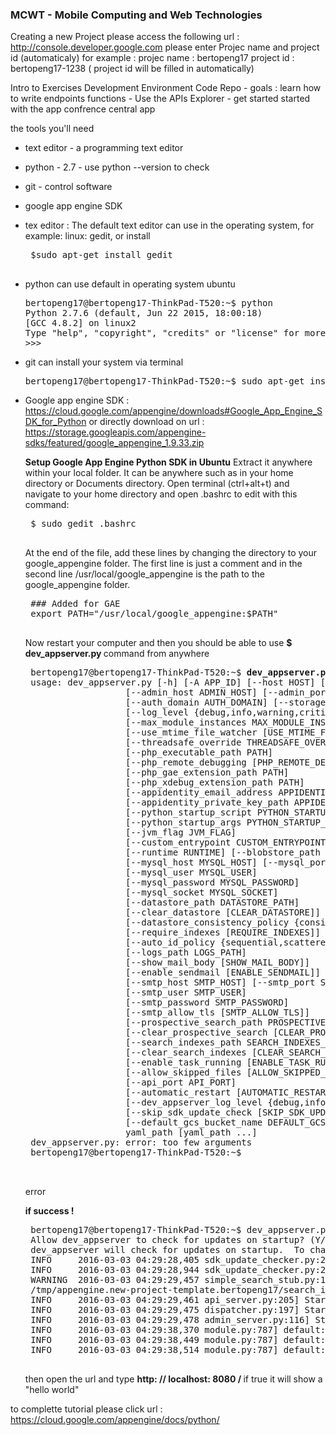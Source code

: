 ### MCWT - Mobile Computing and Web Technologies

   Creating a new Project
   please access the following url : http://console.developer.google.com
   please enter Projec name and project id (automaticaly) for example : 
   projec name : bertopeng17
   project id  : bertopeng17-1238  ( project id will be filled in automatically)



  Intro to Exercises Development Environment Code Repo
    -  goals : learn how to write endpoints functions
    -  Use the APIs Explorer
    -  get started started with the app confrence central app
    
   the tools you'll need
   -  text editor - a programming text editor
   -  python - 2.7 - use python --version  to check
   -  git - control software
   -  google app engine SDK
   

   - tex editor : The default text editor can use in the operating system, for example: linux: gedit, or install 
      <pre>
      $sudo apt-get install gedit
      </pre>

   -  python can use default in operating system ubuntu
      <pre>
      bertopeng17@bertopeng17-ThinkPad-T520:~$ python
      Python 2.7.6 (default, Jun 22 2015, 18:00:18) 
      [GCC 4.8.2] on linux2
      Type "help", "copyright", "credits" or "license" for more information.
      >>> 
      </pre>
   -  git can install your system via terminal
      <pre>
      bertopeng17@bertopeng17-ThinkPad-T520:~$ sudo apt-get install git-all
      </pre>

   - Google app engine SDK : https://cloud.google.com/appengine/downloads#Google_App_Engine_SDK_for_Python
     or directly download on url : https://storage.googleapis.com/appengine-sdks/featured/google_appengine_1.9.33.zip
      
      <b>Setup Google App Engine Python SDK in Ubuntu</b>
      Extract it anywhere within your local folder. It can be anywhere such as in your home directory or Documents directory.
      Open terminal (ctrl+alt+t) and navigate to your home directory and open .bashrc to edit with this command:
      <pre>
      $ sudo gedit .bashrc
      </pre>

      At the end of the file, add these lines by changing the directory to your google_appengine folder. The first line is just       a comment and in the second line /usr/local/google_appengine is the path to the google_appengine folder.
      <pre>
      ### Added for GAE
      export PATH="/usr/local/google_appengine:$PATH"
      </pre>
      
      Now restart your computer and then you should be able to use <b>$ dev_appserver.py </b> command from anywhere
      <pre>
      bertopeng17@bertopeng17-ThinkPad-T520:~$ <b>dev_appserver.py</b>
      usage: dev_appserver.py [-h] [-A APP_ID] [--host HOST] [--port PORT]
                        [--admin_host ADMIN_HOST] [--admin_port ADMIN_PORT]
                        [--auth_domain AUTH_DOMAIN] [--storage_path PATH]
                        [--log_level {debug,info,warning,critical,error}]
                        [--max_module_instances MAX_MODULE_INSTANCES]
                        [--use_mtime_file_watcher [USE_MTIME_FILE_WATCHER]]
                        [--threadsafe_override THREADSAFE_OVERRIDE]
                        [--php_executable_path PATH]
                        [--php_remote_debugging [PHP_REMOTE_DEBUGGING]]
                        [--php_gae_extension_path PATH]
                        [--php_xdebug_extension_path PATH]
                        [--appidentity_email_address APPIDENTITY_EMAIL_ADDRESS]
                        [--appidentity_private_key_path APPIDENTITY_PRIVATE_KEY_PATH]
                        [--python_startup_script PYTHON_STARTUP_SCRIPT]
                        [--python_startup_args PYTHON_STARTUP_ARGS]
                        [--jvm_flag JVM_FLAG]
                        [--custom_entrypoint CUSTOM_ENTRYPOINT]
                        [--runtime RUNTIME] [--blobstore_path BLOBSTORE_PATH]
                        [--mysql_host MYSQL_HOST] [--mysql_port MYSQL_PORT]
                        [--mysql_user MYSQL_USER]
                        [--mysql_password MYSQL_PASSWORD]
                        [--mysql_socket MYSQL_SOCKET]
                        [--datastore_path DATASTORE_PATH]
                        [--clear_datastore [CLEAR_DATASTORE]]
                        [--datastore_consistency_policy {consistent,random,time}]
                        [--require_indexes [REQUIRE_INDEXES]]
                        [--auto_id_policy {sequential,scattered}]
                        [--logs_path LOGS_PATH]
                        [--show_mail_body [SHOW_MAIL_BODY]]
                        [--enable_sendmail [ENABLE_SENDMAIL]]
                        [--smtp_host SMTP_HOST] [--smtp_port SMTP_PORT]
                        [--smtp_user SMTP_USER]
                        [--smtp_password SMTP_PASSWORD]
                        [--smtp_allow_tls [SMTP_ALLOW_TLS]]
                        [--prospective_search_path PROSPECTIVE_SEARCH_PATH]
                        [--clear_prospective_search [CLEAR_PROSPECTIVE_SEARCH]]
                        [--search_indexes_path SEARCH_INDEXES_PATH]
                        [--clear_search_indexes [CLEAR_SEARCH_INDEXES]]
                        [--enable_task_running [ENABLE_TASK_RUNNING]]
                        [--allow_skipped_files [ALLOW_SKIPPED_FILES]]
                        [--api_port API_PORT]
                        [--automatic_restart [AUTOMATIC_RESTART]]
                        [--dev_appserver_log_level {debug,info,warning,critical,error}]
                        [--skip_sdk_update_check [SKIP_SDK_UPDATE_CHECK]]
                        [--default_gcs_bucket_name DEFAULT_GCS_BUCKET_NAME]
                        yaml_path [yaml_path ...]
      dev_appserver.py: error: too few arguments
      bertopeng17@bertopeng17-ThinkPad-T520:~$ 

      </pre>
      error
      
      <b>if success !</b>
      
      <pre>
      bertopeng17@bertopeng17-ThinkPad-T520:~$ dev_appserver.py /home/bertopeng17/google_appengine/new_project_template/
      Allow dev_appserver to check for updates on startup? (Y/n): y
      dev_appserver will check for updates on startup.  To change this setting, edit /home/bertopeng17/.appcfg_nag
      INFO     2016-03-03 04:29:28,405 sdk_update_checker.py:229] Checking for updates to the SDK.
      INFO     2016-03-03 04:29:28,944 sdk_update_checker.py:257] The SDK is up to date.
      WARNING  2016-03-03 04:29:29,457 simple_search_stub.py:1126] Could not read search indexes from 
      /tmp/appengine.new-project-template.bertopeng17/search_indexes
      INFO     2016-03-03 04:29:29,461 api_server.py:205] Starting API server at: http://localhost:45827
      INFO     2016-03-03 04:29:29,475 dispatcher.py:197] Starting module "default" running at: http://localhost:8080
      INFO     2016-03-03 04:29:29,478 admin_server.py:116] Starting admin server at: http://localhost:8000
      INFO     2016-03-03 04:29:38,370 module.py:787] default: "GET / HTTP/1.1" 200 12
      INFO     2016-03-03 04:29:38,449 module.py:787] default: "GET /favicon.ico HTTP/1.1" 200 8348
      INFO     2016-03-03 04:29:38,514 module.py:787] default: "GET /favicon.ico HTTP/1.1" 304 -
      </pre>
      
      then open the url and type <b>http: // localhost: 8080 / </b>  if true it will show a "hello world"
      
      
to complette tutorial please click url : https://cloud.google.com/appengine/docs/python/
